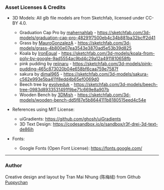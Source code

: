 ### Asset Licenses & Credits

- 3D Models: All glb file models are from Sketchfab, licensed under CC-BY 4.0.
  -  Graduation Cap Pro by [mahernahlab](https://sketchfab.com/mahernahlab) - https://sketchfab.com/3d-models/graduation-cap-pro-48291f7500eb4c34b881ba32bcff2d41
  -  Grass by [MauroGonzalezA](https://sketchfab.com/MauroGonzalezA) - https://sketchfab.com/3d-models/grass-4b800e07ea3543e3870ad5e53b39d825
  -  Koala by [IronEqual](https://sketchfab.com/ie-niels) - https://sketchfab.com/3d-models/koala-from-poly-by-google-9ad5554ac9bd4c29a12a4911810658fb
  -  pink pudding by [reiinaru](https://sketchfab.com/reiinaru) - https://sketchfab.com/3d-models/pink-pudding-465c873020b04e658bf6caa759e7587f
  -  sakura by [dimal965](https://sketchfab.com/dimal965) - https://sketchfab.com/3d-models/sakura-c562e993e5ba411f8edd4b65ef0069d0
  -  Beech tree by [evolveduk](https://sketchfab.com/evolveduk) - https://sketchfab.com/3d-models/beech-tree-0983d8933531491f9be71c669e8a907b
  -  Wooden Bench by [3DMish](https://sketchfab.com/3dmish) - https://sketchfab.com/3d-models/wooden-bench-dd5f87e5b8644111b8180515eed4c54e

- References using MIT License:
  - uiGradients: https://github.com/ghosh/uiGradients
  - 3D Text Design: https://codesandbox.io/p/sandbox/r3f-drei-3d-text-de86ih 

- Fonts:
  - Google Fonts (Open Font License): https://fonts.google.com/

---

### Author
Creative design and layout by Tran Mai Nhung (陈梅绒) from Github [Puppychan](https://github.com/Puppychan)
